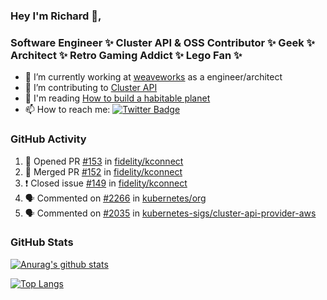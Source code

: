 ### Hey I'm Richard 👋, 

<h3 align="left">Software Engineer ✨ Cluster API & OSS Contributor ✨ Geek ✨ Architect ✨ Retro Gaming Addict ✨ Lego Fan ✨</h3>

- 🔭 I’m currently working at [weaveworks](https://github.com/weaveworks) as a engineer/architect
- 👯 I’m contributing to [Cluster API](https://github.com/kubernetes-sigs/cluster-api-provider-aws/pulls?q=is%3Aissue+is%3Apr+author%3Arichardcase+)
- 💬 I'm reading [How to build a habitable planet](https://www.amazon.co.uk/How-Build-Habitable-Planet-Humankind/dp/0691140065)
- 📫 How to reach me: [![Twitter Badge](https://img.shields.io/badge/-@fruit_case-00acee?style=flat&logo=Twitter&logoColor=white)](https://twitter.com/intent/follow?screen_name=fruit_case "Follow on Twitter")

### GitHub Activity 

<!--START_SECTION:activity-->
1. 💪 Opened PR [#153](https://github.com/fidelity/kconnect/pull/153) in [fidelity/kconnect](https://github.com/fidelity/kconnect)
2. 🎉 Merged PR [#152](https://github.com/fidelity/kconnect/pull/152) in [fidelity/kconnect](https://github.com/fidelity/kconnect)
3. ❗️ Closed issue [#149](https://github.com/fidelity/kconnect/issues/149) in [fidelity/kconnect](https://github.com/fidelity/kconnect)
4. 🗣 Commented on [#2266](https://github.com/kubernetes/org/issues/2266) in [kubernetes/org](https://github.com/kubernetes/org)
5. 🗣 Commented on [#2035](https://github.com/kubernetes-sigs/cluster-api-provider-aws/issues/2035) in [kubernetes-sigs/cluster-api-provider-aws](https://github.com/kubernetes-sigs/cluster-api-provider-aws)
<!--END_SECTION:activity-->

### GitHub Stats

[![Anurag's github stats](https://github-readme-stats.vercel.app/api?username=richardcase&count_private=true&show_icons=true)](https://github.com/anuraghazra/github-readme-stats)

[![Top Langs](https://github-readme-stats.vercel.app/api/top-langs/?username=richardcase&hide=html&layout=compact)](https://github.com/anuraghazra/github-readme-stats)
